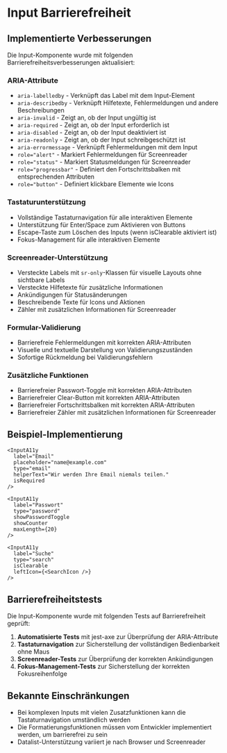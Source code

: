 # Input Barrierefreiheit

## Implementierte Verbesserungen

Die Input-Komponente wurde mit folgenden Barrierefreiheitsverbesserungen aktualisiert:

### ARIA-Attribute

- `aria-labelledby` - Verknüpft das Label mit dem Input-Element
- `aria-describedby` - Verknüpft Hilfetexte, Fehlermeldungen und andere Beschreibungen
- `aria-invalid` - Zeigt an, ob der Input ungültig ist
- `aria-required` - Zeigt an, ob der Input erforderlich ist
- `aria-disabled` - Zeigt an, ob der Input deaktiviert ist
- `aria-readonly` - Zeigt an, ob der Input schreibgeschützt ist
- `aria-errormessage` - Verknüpft Fehlermeldungen mit dem Input
- `role="alert"` - Markiert Fehlermeldungen für Screenreader
- `role="status"` - Markiert Statusmeldungen für Screenreader
- `role="progressbar"` - Definiert den Fortschrittsbalken mit entsprechenden Attributen
- `role="button"` - Definiert klickbare Elemente wie Icons

### Tastaturunterstützung

- Vollständige Tastaturnavigation für alle interaktiven Elemente
- Unterstützung für Enter/Space zum Aktivieren von Buttons
- Escape-Taste zum Löschen des Inputs (wenn isClearable aktiviert ist)
- Fokus-Management für alle interaktiven Elemente

### Screenreader-Unterstützung

- Versteckte Labels mit `sr-only`-Klassen für visuelle Layouts ohne sichtbare Labels
- Versteckte Hilfetexte für zusätzliche Informationen
- Ankündigungen für Statusänderungen
- Beschreibende Texte für Icons und Aktionen
- Zähler mit zusätzlichen Informationen für Screenreader

### Formular-Validierung

- Barrierefreie Fehlermeldungen mit korrekten ARIA-Attributen
- Visuelle und textuelle Darstellung von Validierungszuständen
- Sofortige Rückmeldung bei Validierungsfehlern

### Zusätzliche Funktionen

- Barrierefreier Passwort-Toggle mit korrekten ARIA-Attributen
- Barrierefreier Clear-Button mit korrekten ARIA-Attributen
- Barrierefreier Fortschrittsbalken mit korrekten ARIA-Attributen
- Barrierefreier Zähler mit zusätzlichen Informationen für Screenreader

## Beispiel-Implementierung

```tsx
<InputA11y
  label="Email"
  placeholder="name@example.com"
  type="email"
  helperText="Wir werden Ihre Email niemals teilen."
  isRequired
/>

<InputA11y
  label="Passwort"
  type="password"
  showPasswordToggle
  showCounter
  maxLength={20}
/>

<InputA11y
  label="Suche"
  type="search"
  isClearable
  leftIcon={<SearchIcon />}
/>
```

## Barrierefreiheitstests

Die Input-Komponente wurde mit folgenden Tests auf Barrierefreiheit geprüft:

1. **Automatisierte Tests** mit jest-axe zur Überprüfung der ARIA-Attribute
2. **Tastaturnavigation** zur Sicherstellung der vollständigen Bedienbarkeit ohne Maus
3. **Screenreader-Tests** zur Überprüfung der korrekten Ankündigungen
4. **Fokus-Management-Tests** zur Sicherstellung der korrekten Fokusreihenfolge

## Bekannte Einschränkungen

- Bei komplexen Inputs mit vielen Zusatzfunktionen kann die Tastaturnavigation umständlich werden
- Die Formatierungsfunktionen müssen vom Entwickler implementiert werden, um barrierefrei zu sein
- Datalist-Unterstützung variiert je nach Browser und Screenreader